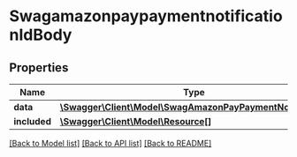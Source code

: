 # SwagamazonpaypaymentnotificationIdBody

## Properties
Name | Type | Description | Notes
------------ | ------------- | ------------- | -------------
**data** | [**\Swagger\Client\Model\SwagAmazonPayPaymentNotification**](SwagAmazonPayPaymentNotification.md) |  | [optional] 
**included** | [**\Swagger\Client\Model\Resource[]**](Resource.md) |  | [optional] 

[[Back to Model list]](../../README.md#documentation-for-models) [[Back to API list]](../../README.md#documentation-for-api-endpoints) [[Back to README]](../../README.md)

